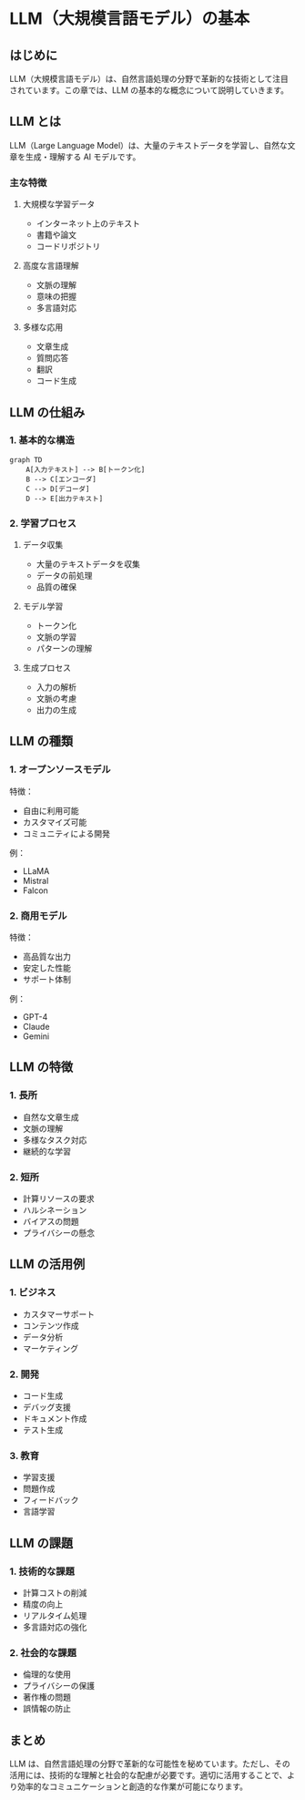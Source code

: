 # LLM（大規模言語モデル）の基本

## はじめに

LLM（大規模言語モデル）は、自然言語処理の分野で革新的な技術として注目されています。この章では、LLM の基本的な概念について説明していきます。

## LLM とは

LLM（Large Language Model）は、大量のテキストデータを学習し、自然な文章を生成・理解する AI モデルです。

### 主な特徴

1. 大規模な学習データ

   - インターネット上のテキスト
   - 書籍や論文
   - コードリポジトリ

2. 高度な言語理解

   - 文脈の理解
   - 意味の把握
   - 多言語対応

3. 多様な応用
   - 文章生成
   - 質問応答
   - 翻訳
   - コード生成

## LLM の仕組み

### 1. 基本的な構造

```mermaid
graph TD
    A[入力テキスト] --> B[トークン化]
    B --> C[エンコーダ]
    C --> D[デコーダ]
    D --> E[出力テキスト]
```

### 2. 学習プロセス

1. データ収集

   - 大量のテキストデータを収集
   - データの前処理
   - 品質の確保

2. モデル学習

   - トークン化
   - 文脈の学習
   - パターンの理解

3. 生成プロセス
   - 入力の解析
   - 文脈の考慮
   - 出力の生成

## LLM の種類

### 1. オープンソースモデル

特徴：

- 自由に利用可能
- カスタマイズ可能
- コミュニティによる開発

例：

- LLaMA
- Mistral
- Falcon

### 2. 商用モデル

特徴：

- 高品質な出力
- 安定した性能
- サポート体制

例：

- GPT-4
- Claude
- Gemini

## LLM の特徴

### 1. 長所

- 自然な文章生成
- 文脈の理解
- 多様なタスク対応
- 継続的な学習

### 2. 短所

- 計算リソースの要求
- ハルシネーション
- バイアスの問題
- プライバシーの懸念

## LLM の活用例

### 1. ビジネス

- カスタマーサポート
- コンテンツ作成
- データ分析
- マーケティング

### 2. 開発

- コード生成
- デバッグ支援
- ドキュメント作成
- テスト生成

### 3. 教育

- 学習支援
- 問題作成
- フィードバック
- 言語学習

## LLM の課題

### 1. 技術的な課題

- 計算コストの削減
- 精度の向上
- リアルタイム処理
- 多言語対応の強化

### 2. 社会的な課題

- 倫理的な使用
- プライバシーの保護
- 著作権の問題
- 誤情報の防止

## まとめ

LLM は、自然言語処理の分野で革新的な可能性を秘めています。ただし、その活用には、技術的な理解と社会的な配慮が必要です。適切に活用することで、より効率的なコミュニケーションと創造的な作業が可能になります。
